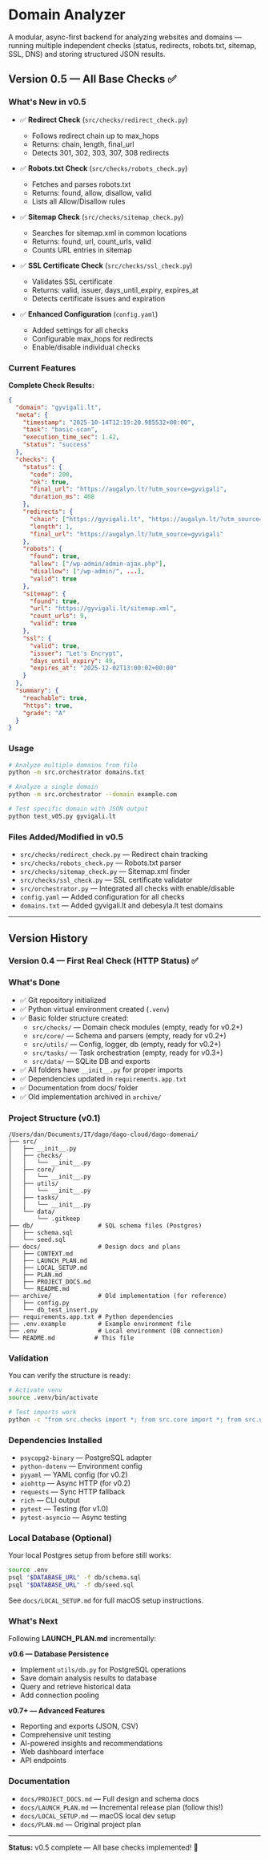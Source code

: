 # Domain Analyzer

A modular, async-first backend for analyzing websites and domains — running multiple independent checks (status, redirects, robots.txt, sitemap, SSL, DNS) and storing structured JSON results.

## Version 0.5 — All Base Checks ✅

### What's New in v0.5
- ✅ **Redirect Check** (`src/checks/redirect_check.py`)
  - Follows redirect chain up to max_hops
  - Returns: chain, length, final_url
  - Detects 301, 302, 303, 307, 308 redirects
  
- ✅ **Robots.txt Check** (`src/checks/robots_check.py`)
  - Fetches and parses robots.txt
  - Returns: found, allow, disallow, valid
  - Lists all Allow/Disallow rules
  
- ✅ **Sitemap Check** (`src/checks/sitemap_check.py`)
  - Searches for sitemap.xml in common locations
  - Returns: found, url, count_urls, valid
  - Counts URL entries in sitemap
  
- ✅ **SSL Certificate Check** (`src/checks/ssl_check.py`)
  - Validates SSL certificate
  - Returns: valid, issuer, days_until_expiry, expires_at
  - Detects certificate issues and expiration

- ✅ **Enhanced Configuration** (`config.yaml`)
  - Added settings for all checks
  - Configurable max_hops for redirects
  - Enable/disable individual checks

### Current Features

**Complete Check Results:**
```json
{
  "domain": "gyvigali.lt",
  "meta": {
    "timestamp": "2025-10-14T12:19:20.985532+00:00",
    "task": "basic-scan",
    "execution_time_sec": 1.42,
    "status": "success"
  },
  "checks": {
    "status": {
      "code": 200,
      "ok": true,
      "final_url": "https://augalyn.lt/?utm_source=gyvigali",
      "duration_ms": 408
    },
    "redirects": {
      "chain": ["https://gyvigali.lt", "https://augalyn.lt/?utm_source=gyvigali"],
      "length": 1,
      "final_url": "https://augalyn.lt/?utm_source=gyvigali"
    },
    "robots": {
      "found": true,
      "allow": ["/wp-admin/admin-ajax.php"],
      "disallow": ["/wp-admin/", ...],
      "valid": true
    },
    "sitemap": {
      "found": true,
      "url": "https://gyvigali.lt/sitemap.xml",
      "count_urls": 9,
      "valid": true
    },
    "ssl": {
      "valid": true,
      "issuer": "Let's Encrypt",
      "days_until_expiry": 49,
      "expires_at": "2025-12-02T13:00:02+00:00"
    }
  },
  "summary": {
    "reachable": true,
    "https": true,
    "grade": "A"
  }
}
```

### Usage

```bash
# Analyze multiple domains from file
python -m src.orchestrator domains.txt

# Analyze a single domain
python -m src.orchestrator --domain example.com

# Test specific domain with JSON output
python test_v05.py gyvigali.lt
```

### Files Added/Modified in v0.5
- `src/checks/redirect_check.py` — Redirect chain tracking
- `src/checks/robots_check.py` — Robots.txt parser
- `src/checks/sitemap_check.py` — Sitemap.xml finder
- `src/checks/ssl_check.py` — SSL certificate validator
- `src/orchestrator.py` — Integrated all checks with enable/disable
- `config.yaml` — Added configuration for all checks
- `domains.txt` — Added gyvigali.lt and debesyla.lt test domains

---

## Version History

### Version 0.4 — First Real Check (HTTP Status) ✅

### What's Done
- ✅ Git repository initialized
- ✅ Python virtual environment created (`.venv`)
- ✅ Basic folder structure created:
  - `src/checks/` — Domain check modules (empty, ready for v0.2+)
  - `src/core/` — Schema and parsers (empty, ready for v0.2+)
  - `src/utils/` — Config, logger, db (empty, ready for v0.2+)
  - `src/tasks/` — Task orchestration (empty, ready for v0.3+)
  - `src/data/` — SQLite DB and exports
- ✅ All folders have `__init__.py` for proper imports
- ✅ Dependencies updated in `requirements.app.txt`
- ✅ Documentation from docs/ folder
- ✅ Old implementation archived in `archive/`

### Project Structure (v0.1)

```
/Users/dan/Documents/IT/dago/dago-cloud/dago-domenai/
├── src/
│   ├── __init__.py
│   ├── checks/
│   │   └── __init__.py
│   ├── core/
│   │   └── __init__.py
│   ├── utils/
│   │   └── __init__.py
│   ├── tasks/
│   │   └── __init__.py
│   └── data/
│       └── .gitkeep
├── db/                  # SQL schema files (Postgres)
│   ├── schema.sql
│   └── seed.sql
├── docs/                # Design docs and plans
│   ├── CONTEXT.md
│   ├── LAUNCH_PLAN.md
│   ├── LOCAL_SETUP.md
│   ├── PLAN.md
│   ├── PROJECT_DOCS.md
│   └── README.md
├── archive/             # Old implementation (for reference)
│   ├── config.py
│   └── db_test_insert.py
├── requirements.app.txt # Python dependencies
├── .env.example         # Example environment file
├── .env                 # Local environment (DB connection)
└── README.md           # This file
```

### Validation

You can verify the structure is ready:

```bash
# Activate venv
source .venv/bin/activate

# Test imports work
python -c "from src.checks import *; from src.core import *; from src.utils import *; print('✅ All imports working')"
```

### Dependencies Installed

- `psycopg2-binary` — PostgreSQL adapter
- `python-dotenv` — Environment config
- `pyyaml` — YAML config (for v0.2)
- `aiohttp` — Async HTTP (for v0.2)
- `requests` — Sync HTTP fallback
- `rich` — CLI output
- `pytest` — Testing (for v1.0)
- `pytest-asyncio` — Async testing

### Local Database (Optional)

Your local Postgres setup from before still works:

```bash
source .env
psql "$DATABASE_URL" -f db/schema.sql
psql "$DATABASE_URL" -f db/seed.sql
```

See `docs/LOCAL_SETUP.md` for full macOS setup instructions.

### What's Next

Following **LAUNCH_PLAN.md** incrementally:

**v0.6 — Database Persistence**
- Implement `utils/db.py` for PostgreSQL operations
- Save domain analysis results to database
- Query and retrieve historical data
- Add connection pooling

**v0.7+ — Advanced Features**
- Reporting and exports (JSON, CSV)
- Comprehensive unit testing
- AI-powered insights and recommendations
- Web dashboard interface
- API endpoints

### Documentation

- `docs/PROJECT_DOCS.md` — Full design and schema docs
- `docs/LAUNCH_PLAN.md` — Incremental release plan (follow this!)
- `docs/LOCAL_SETUP.md` — macOS local dev setup
- `docs/PLAN.md` — Original project plan

---

**Status:** v0.5 complete — All base checks implemented! 🚀

